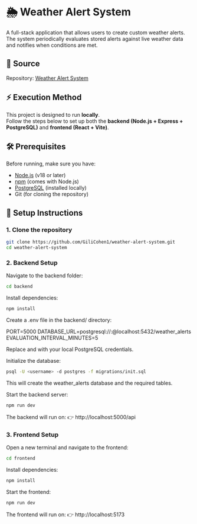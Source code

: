 # 🌦️ Weather Alert System

A full-stack application that allows users to create custom weather alerts.  
The system periodically evaluates stored alerts against live weather data and notifies when conditions are met.  

## 📂 Source
Repository: [Weather Alert System](https://github.com/GiliCohen1/weather-alert-system)

## ⚡ Execution Method

This project is designed to run **locally**.  
Follow the steps below to set up both the **backend (Node.js + Express + PostgreSQL)** and **frontend (React + Vite)**.

## 🛠️ Prerequisites

Before running, make sure you have:

- [Node.js](https://nodejs.org/) (v18 or later)
- [npm](https://www.npmjs.com/) (comes with Node.js)
- [PostgreSQL](https://www.postgresql.org/download/) (installed locally)
- Git (for cloning the repository)


## 🚀 Setup Instructions

### 1. Clone the repository

```bash
git clone https://github.com/GiliCohen1/weather-alert-system.git
cd weather-alert-system
```

### 2. Backend Setup

Navigate to the backend folder:

```bash
cd backend
```

Install dependencies:
```bash
npm install
```

Create a .env file in the backend/ directory:

PORT=5000
DATABASE_URL=postgresql://<username>:<password>@localhost:5432/weather_alerts
EVALUATION_INTERVAL_MINUTES=5


Replace <username> and <password> with your local PostgreSQL credentials.

Initialize the database:
```bash
psql -U <username> -d postgres -f migrations/init.sql
```

This will create the weather_alerts database and the required tables.

Start the backend server:
```bash
npm run dev
```

The backend will run on:
👉 http://localhost:5000/api

### 3. Frontend Setup

Open a new terminal and navigate to the frontend:
```bash
cd frontend
```

Install dependencies:
```bash
npm install
```

Start the frontend:
```bash
npm run dev
```

The frontend will run on:
👉 http://localhost:5173
